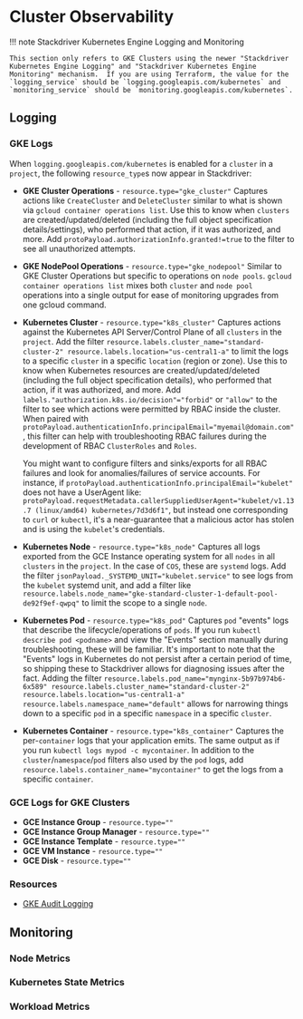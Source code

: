 # Cluster Observability

!!! note Stackdriver Kubernetes Engine Logging and Monitoring

    This section only refers to GKE Clusters using the newer "Stackdriver Kubernetes Engine Logging" and "Stackdriver Kubernetes Engine Monitoring" mechanism.  If you are using Terraform, the value for the `logging_service` should be `logging.googleapis.com/kubernetes` and `monitoring_service` should be `monitoring.googleapis.com/kubernetes`.

## Logging

### GKE Logs

When `logging.googleapis.com/kubernetes` is enabled for a `cluster` in a `project`, the following `resource_type`s now appear in Stackdriver:

* **GKE Cluster Operations** - `resource.type="gke_cluster"` Captures actions like `CreateCluster` and `DeleteCluster` similar to what is shown via `gcloud container operations list`. Use this to know when `clusters` are created/updated/deleted (including the full object specification details/settings), who performed that action, if it was authorized, and more.  Add `protoPayload.authorizationInfo.granted!=true` to the filter to see all unauthorized attempts. 
* **GKE NodePool Operations** - `resource.type="gke_nodepool"` Similar to GKE Cluster Operations but specific to operations on `node pools`.  `gcloud container operations list` mixes both `cluster` and `node pool` operations into a single output for ease of monitoring upgrades from one gcloud command.
* **Kubernetes Cluster** - `resource.type="k8s_cluster"` Captures actions against the Kubernetes API Server/Control Plane of all `clusters` in the `project`.  Add the filter `resource.labels.cluster_name="standard-cluster-2" resource.labels.location="us-central1-a"` to limit the logs to a specific `cluster` in a specific `location` (region or zone).  Use this to know when Kubernetes resources are created/updated/deleted (including the full object specification details), who performed that action, if it was authorized, and more.  Add `labels."authorization.k8s.io/decision"="forbid"` or `"allow"` to the filter to see which actions were permitted by RBAC inside the cluster.  When paired with `protoPayload.authenticationInfo.principalEmail="myemail@domain.com"`, this filter can help with troubleshooting RBAC failures during the development of RBAC `ClusterRoles` and `Roles`.

    You might want to configure filters and sinks/exports for all RBAC failures and look for anomalies/failures of service accounts.  For instance, if `protoPayload.authenticationInfo.principalEmail="kubelet"` does not have a UserAgent like: `protoPayload.requestMetadata.callerSuppliedUserAgent="kubelet/v1.13.7 (linux/amd64) kubernetes/7d3d6f1"`, but instead one corresponding to `curl` or `kubectl`, it's a near-guarantee that a malicious actor has stolen and is using the `kubelet`'s credentials.

* **Kubernetes Node** - `resource.type="k8s_node"` Captures all logs exported from the GCE Instance operating system for all `nodes` in all `clusters` in the `project`.  In the case of `COS`, these are `systemd` logs.  Add the filter `jsonPayload._SYSTEMD_UNIT="kubelet.service"` to see logs from the `kubelet` systemd unit, and add a filter like `resource.labels.node_name="gke-standard-cluster-1-default-pool-de92f9ef-qwpq"` to limit the scope to a single `node`.  
* **Kubernetes Pod** - `resource.type="k8s_pod"` Captures `pod` "events" logs that describe the lifecycle/operations of `pods`.  If you run `kubectl describe pod <podname>` and view the "Events" section manually during troubleshooting, these will be familiar.  It's important to note that the "Events" logs in Kubernetes do not persist after a certain period of time, so shipping these to Stackdriver allows for diagnosing issues after the fact.  Adding the filter `resource.labels.pod_name="mynginx-5b97b974b6-6x589" resource.labels.cluster_name="standard-cluster-2" resource.labels.location="us-central1-a" resource.labels.namespace_name="default"` allows for narrowing things down to a specific `pod` in a specific `namespace` in a specific `cluster`.
* **Kubernetes Container** - `resource.type="k8s_container"` Captures the per-`container` logs that your application emits.  The same output as if you run `kubectl logs mypod -c mycontainer`.  In addition to the `cluster`/`namespace`/`pod` filters also used by the `pod` logs, add `resource.labels.container_name="mycontainer"` to get the logs from a specific `container`.

### GCE Logs for GKE Clusters

* **GCE Instance Group** - `resource.type=""`
* **GCE Instance Group Manager** - `resource.type=""`
* **GCE Instance Template** - `resource.type=""`
* **GCE VM Instance** - `resource.type=""`
* **GCE Disk** - `resource.type=""`

### Resources

* [GKE Audit Logging](https://cloud.google.com/kubernetes-engine/docs/how-to/audit-logging)

## Monitoring

### Node Metrics

### Kubernetes State Metrics

### Workload Metrics
